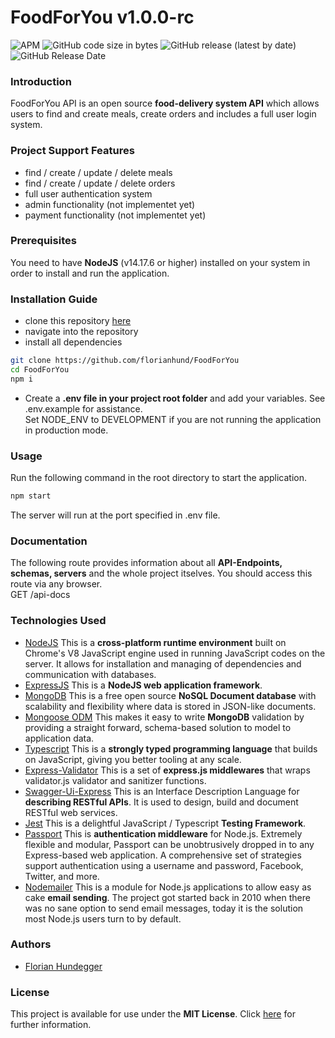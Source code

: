 # FoodForYou v1.0.0-rc

![APM](https://img.shields.io/apm/l/vim-mode)
![GitHub code size in bytes](https://img.shields.io/github/languages/code-size/florianhund/FoodForYou)
![GitHub release (latest by date)](https://img.shields.io/github/v/release/florianhund/FoodForYou)
![GitHub Release Date](https://img.shields.io/github/release-date/florianhund/FoodForYou)

### Introduction

FoodForYou API is an open source **food-delivery system API** which allows users to find and create meals, create orders and includes a full user login system.
<br>

### Project Support Features

- find / create / update / delete meals
- find / create / update / delete orders
- full user authentication system
- admin functionality (not implementet yet)
- payment functionality (not implementet yet)

### Prerequisites

You need to have **NodeJS** (v14.17.6 or higher) installed on your system in order to install and run the application.

### Installation Guide

- clone this repository [here](https://github.com/florianhund/FoodForYou)
- navigate into the repository
- install all dependencies

```bash
git clone https://github.com/florianhund/FoodForYou
cd FoodForYou
npm i
```

- Create a **.env file in your project root folder** and add your variables. See .env.example for assistance.
  <br>
  Set NODE_ENV to DEVELOPMENT if you are not running the application in production mode.

### Usage

Run the following command in the root directory to start the application.

```bash
npm start
```

The server will run at the port specified in .env file.

### Documentation

The following route provides information about all **API-Endpoints, schemas, servers** and the whole project itselves. You should access this route via any browser.
<br>
GET /api-docs

### Technologies Used

- [NodeJS](https://nodejs.org) This is a **cross-platform runtime environment** built on Chrome's V8 JavaScript engine used in running JavaScript codes on the server. It allows for installation and managing of dependencies and communication with databases.
- [ExpressJS](https://expressjs.com) This is a **NodeJS web application framework**.
- [MongoDB](https://mongodb.com) This is a free open source **NoSQL Document database** with scalability and flexibility where data is stored in JSON-like documents.
- [Mongoose ODM](https://mongoosejs.com) This makes it easy to write **MongoDB** validation by providing a straight forward, schema-based solution to model to application data.
- [Typescript](https://typescriptlang.org) This is a **strongly typed programming language** that builds on JavaScript, giving you better tooling at any scale.
- [Express-Validator](https://express-validator.github.io) This is a set of **express.js middlewares** that wraps validator.js validator and sanitizer functions.
- [Swagger-Ui-Express](https://swagger.io/) This is an Interface Description Language for **describing RESTful APIs**. It is used to design, build and document RESTful web services.
- [Jest](https://jestjs.io/) This is a delightful JavaScript / Typescript **Testing Framework**.
- [Passport](https://www.passportjs.org/) This is **authentication middleware** for Node.js. Extremely flexible and modular, Passport can be unobtrusively dropped in to any Express-based web application. A comprehensive set of strategies support authentication using a username and password, Facebook, Twitter, and more.
- [Nodemailer](https://nodemailer.com/about/) This is a module for Node.js applications to allow easy as cake **email sending**. The project got started back in 2010 when there was no sane option to send email messages, today it is the solution most Node.js users turn to by default.

### Authors

- [Florian Hundegger](https://github.com/florianhund)

### License

This project is available for use under the **MIT License**. Click [here](https://opensource.org/licenses/MIT) for further information.
